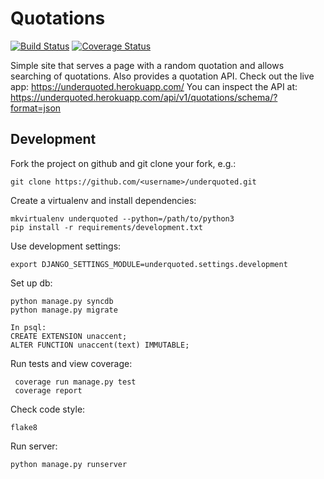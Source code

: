 Quotations
================================

[![Build Status](https://circleci.com/gh/jessamynsmith/underquoted.svg?style=shield)](https://circleci.com/gh/jessamynsmith/underquoted)
[![Coverage Status](https://coveralls.io/repos/jessamynsmith/quotations/badge.svg?branch=master)](https://coveralls.io/r/jessamynsmith/quotations?branch=master)

Simple site that serves a page with a random quotation and allows searching of quotations.
Also provides a quotation API. Check out the live app:
https://underquoted.herokuapp.com/
You can inspect the API at:
https://underquoted.herokuapp.com/api/v1/quotations/schema/?format=json

Development
-----------

Fork the project on github and git clone your fork, e.g.:

    git clone https://github.com/<username>/underquoted.git

Create a virtualenv and install dependencies:

    mkvirtualenv underquoted --python=/path/to/python3
    pip install -r requirements/development.txt

Use development settings:

    export DJANGO_SETTINGS_MODULE=underquoted.settings.development

Set up db:

    python manage.py syncdb
    python manage.py migrate
    
    In psql:
    CREATE EXTENSION unaccent;
    ALTER FUNCTION unaccent(text) IMMUTABLE;

Run tests and view coverage:

     coverage run manage.py test
     coverage report

Check code style:

    flake8

Run server:

    python manage.py runserver
